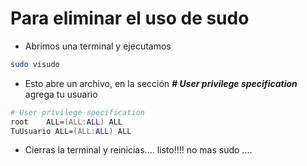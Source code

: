 # Para eliminar el uso de sudo 
* Abrimos una terminal y ejecutamos
```zsh
sudo visudo
```
* Esto abre un archivo, en la sección **_# User privilege specification_** agrega tu usuario
```zsh
# User privilege specification
root    ALL=(ALL:ALL) ALL
TuUsuario ALL=(ALL:ALL) ALL
```
* Cierras la terminal y reinicias.... listo!!!! no mas sudo ....

